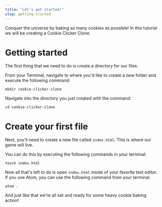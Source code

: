 ```yaml
---
title: "Let's get started!"
slug: getting-started
---
```


Conquer the universe by baking as many cookies as possible!
In this tutorial we will be creating a Cookie Clicker Clone.

# Getting started
The first thing that we need to do is create a directory for our files.

From your Terminal, navigate to where you'd like to create a new folder and execute the following command:

```
mkdir cookie-clicker-clone
```

Navigate into the directory you just created with the command:

```
cd cookie-clicker-clone
```

# Create your first file

Next, you'll need to create a new file called ```index.html```. This is where our game will live.

You can do this by executing the following commands in your terminal:
```
touch index.html
```

Now all that's left to do is open ```index.html``` inside of your favorite text editor. If you use Atom, you can use the following command from your terminal:

```
atom .
```

And just like that we're all set and ready for some heavy cookie baking action!
